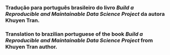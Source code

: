 ### Tradução para português brasileiro do livro *Build a Reproducible and Maintainable Data Science Project* da autora Khuyen Tran.
### Translation to brazilian portuguese of the book *Build a Reproducible and Maintainable Data Science Project* from Khuyen Tran author.
